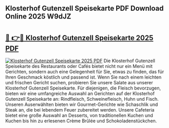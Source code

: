 ## Klosterhof Gutenzell Speisekarte PDF Download Online 2025 W9dJZ

# <h2><a href="http://gc9va5.nevu.top/?p=Klosterhof+Gutenzell+Speisekarte">🔗 👉🔴 Klosterhof Gutenzell Speisekarte 2025 PDF</a></h2>

[![Klosterhof Gutenzell Speisekarte 2025 PDF](https://i.imgur.com/dBaPXMq.png)](http://gc9va5.nevu.top/?p=Klosterhof+Gutenzell+Speisekarte)
Die Klosterhof Gutenzell Speisekarte des Restaurants oder Cafés bietet nicht nur ein Menü mit Gerichten, sondern auch eine Gelegenheit für Sie, etwas zu finden, das für Ihren Geschmack köstlich und passend ist. Wenn Sie nach einem leichten und frischen Gericht suchen, probieren Sie unsere Salate aus unserer Klosterhof Gutenzell Speisekarte. Für diejenigen, die Fleisch bevorzugen, bieten wir eine umfangreiche Auswahl an Gerichten auf der Klosterhof Gutenzell Speisekarte an: Rindfleisch, Schweinefleisch, Huhn und Fisch. Unseren Auserwählten bieten wir Gourmet-Gerichte wie Schaschlik und Steak an, die bei lebendem Feuer zubereitet werden. Unsere Cafeteria bietet eine große Auswahl an Desserts, von traditionellen Kuchen und Kuchen bis hin zu erlesenen Crème Brûlée und Schokoladenstückchen.
